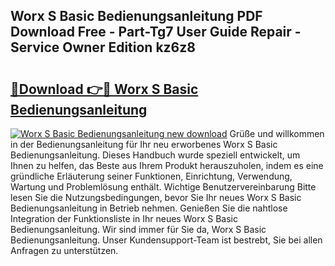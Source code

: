 ## Worx S Basic Bedienungsanleitung PDF Download Free - Part-Tg7 User Guide Repair - Service Owner Edition kz6z8

# <h2><a href="http://df5otu.blite.top/?on=Worx+S+Basic+Bedienungsanleitung">🔗Download 👉🔴 Worx S Basic Bedienungsanleitung</a></h2>

[![Worx S Basic Bedienungsanleitung new download](https://i.imgur.com/lujVjoI.png)](http://df5otu.blite.top/?on=Worx+S+Basic+Bedienungsanleitung)
Grüße und willkommen in der Bedienungsanleitung für Ihr neu erworbenes Worx S Basic Bedienungsanleitung. Dieses Handbuch wurde speziell entwickelt, um Ihnen zu helfen, das Beste aus Ihrem Produkt herauszuholen, indem es eine gründliche Erläuterung seiner Funktionen, Einrichtung, Verwendung, Wartung und Problemlösung enthält. Wichtige Benutzervereinbarung Bitte lesen Sie die Nutzungsbedingungen, bevor Sie Ihr neues Worx S Basic Bedienungsanleitung in Betrieb nehmen. Genießen Sie die nahtlose Integration der Funktionsliste in Ihr neues Worx S Basic Bedienungsanleitung. Wir sind immer für Sie da, Worx S Basic Bedienungsanleitung. Unser Kundensupport-Team ist bestrebt, Sie bei allen Anfragen zu unterstützen.
